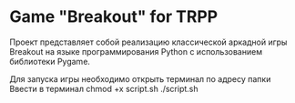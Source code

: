 # Game "Breakout" for TRPP
Проект представляет собой реализацию классической аркадной игры Breakout на языке программирования Python с использованием библиотеки Pygame.

Для запуска игры необходимо открыть терминал по адресу папки
Ввести в терминал 
  chmod +x script.sh
  ./script.sh

